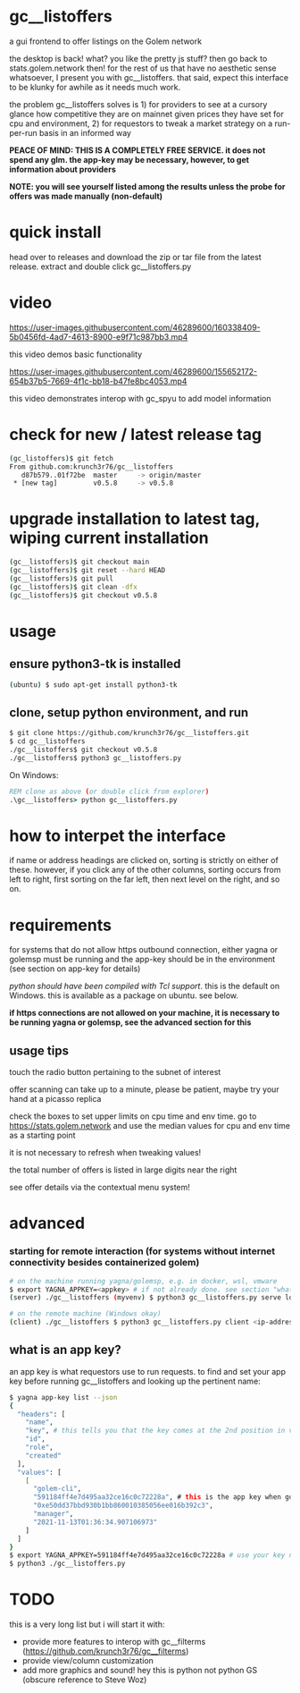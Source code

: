 # gc__listoffers
a gui frontend to offer listings on the Golem network

the desktop is back! what? you like the pretty js stuff? then go back to stats.golem.network then! for the rest of us that have no aesthetic sense whatsoever, I present you with gc__listoffers. that said, expect this interface to be klunky for awhile as it needs much work.

the problem gc__listoffers solves is 1) for providers to see at a cursory glance how competitive they are on mainnet given prices they have set for cpu and environment, 2) for requestors to tweak a market strategy on a run-per-run basis in an informed way

**PEACE OF MIND: THIS IS A COMPLETELY FREE SERVICE. it does not spend any glm. the app-key may be necessary, however, to get information about providers**

**NOTE: you will see yourself listed among the results unless the probe for offers was made manually (non-default)**

# quick install
head over to releases and download the zip or tar file from the latest release. extract and double click gc__listoffers.py

# video

https://user-images.githubusercontent.com/46289600/160338409-5b0456fd-4ad7-4613-8900-e9f71c987bb3.mp4

this video demos basic functionality


https://user-images.githubusercontent.com/46289600/155652172-654b37b5-7669-4f1c-bb18-b47fe8bc4053.mp4

this video demonstrates interop with gc_spyu to add model information


# check for new / latest release tag
```bash
(gc_listoffers)$ git fetch
From github.com:krunch3r76/gc__listoffers
   d87b579..01f72be  master     -> origin/master
 * [new tag]         v0.5.8     -> v0.5.8
```

# upgrade installation to latest tag, wiping current installation
```bash
(gc__listoffers)$ git checkout main
(gc__listoffers)$ git reset --hard HEAD
(gc__listoffers)$ git pull
(gc__listoffers)$ git clean -dfx
(gc__listoffers)$ git checkout v0.5.8
```
# usage
## ensure python3-tk is installed
```bash
(ubuntu) $ sudo apt-get install python3-tk
```
## clone, setup python environment, and run
```bash
$ git clone https://github.com/krunch3r76/gc__listoffers.git
$ cd gc__listoffers
./gc__listoffers$ git checkout v0.5.8
./gc__listoffers$ python3 gc__listoffers.py
```
On Windows:
```cmd
REM clone as above (or double click from explorer)
.\gc__listoffers> python gc__listoffers.py
```

# how to interpet the interface
if name or address headings are clicked on, sorting is strictly on either of these. however, if you click any of the other columns, sorting occurs from left to right, first sorting on the far left, then next level on the right, and so on.

# requirements

for systems that do not allow https outbound connection, either yagna or golemsp must be running and the app-key should be in the environment (see section on app-key for details)

_python should have been compiled with Tcl support_. this is the default on Windows. this is available as a package on ubuntu. see below. 

**if https connections are not allowed on your machine, it is necessary to be running yagna or golemsp, see the advanced section for this**


## usage tips
touch the radio button pertaining to the subnet of interest

offer scanning can take up to a minute, please be patient, maybe try your hand at a picasso replica

check the boxes to set upper limits on cpu time and env time. go to https://stats.golem.network and use the median values for cpu and env time as a starting point

it is not necessary to refresh when tweaking values!

the total number of offers is listed in large digits near the right

see offer details via the contextual menu system!



# advanced
### starting for remote interaction (for systems without internet connectivity besides containerized golem)
```bash
# on the machine running yagna/golemsp, e.g. in docker, wsl, vmware
$ export YAGNA_APPKEY=<appkey> # if not already done. see section "what is an app key?" below on getting it 
(server) ./gc__listoffers (myvenv) $ python3 gc__listoffers.py serve localhost 8000

# on the remote machine (Windows okay)
(client) ./gc__listoffers $ python3 gc__listoffers.py client <ip-address-of-server> 8000
```

## what is an app key?
an app key is what requestors use to run requests. to find and set your app key before running gc__listoffers and looking up the pertinent name:
```bash
$ yagna app-key list --json
{
  "headers": [
    "name",
    "key", # this tells you that the key comes at the 2nd position in valeues <see below>
    "id",
    "role",
    "created"
  ],
  "values": [
    [
      "golem-cli",
      "591184ff4e7d495aa32ce16c0c72228a", # this is the app key when golemsp is running
      "0xe50dd37bbd930b1bb860010385056ee016b392c3",
      "manager",
      "2021-11-13T01:36:34.907106973"
    ]
  ]
}
$ export YAGNA_APPKEY=591184ff4e7d495aa32ce16c0c72228a # use your key not mine
$ python3 ./gc__listoffers.py
```

# TODO
this is a very long list but i will start it with:
- provide more features to interop with gc__filterms (https://github.com/krunch3r76/gc__filterms)
- provide view/column customization
- add more graphics and sound! hey this is python not python GS (obscure reference to Steve Woz)
